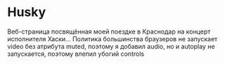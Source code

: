 # Husky
Веб-страница посвящённая моей поездке в Краснодар на концерт исполнителя Хаски...
Политика большинства браузеров не запускает video без атрибута muted, поэтому я добавил audio, но и autoplay не запускается, поэтому влепил убогий controls
